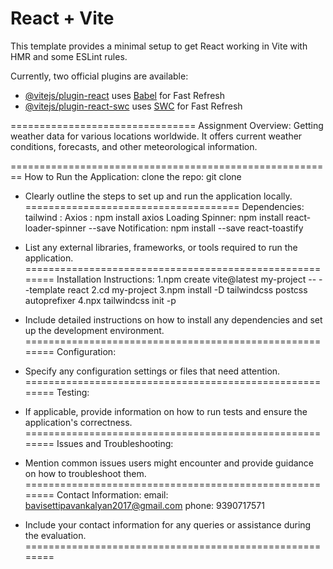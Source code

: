 # React + Vite

This template provides a minimal setup to get React working in Vite with HMR and some ESLint rules.

Currently, two official plugins are available:

- [@vitejs/plugin-react](https://github.com/vitejs/vite-plugin-react/blob/main/packages/plugin-react/README.md) uses [Babel](https://babeljs.io/) for Fast Refresh
- [@vitejs/plugin-react-swc](https://github.com/vitejs/vite-plugin-react-swc) uses [SWC](https://swc.rs/) for Fast Refresh

================================
Assignment Overview:
Getting weather data for various locations worldwide. It offers current weather conditions, forecasts, and other meteorological information.

========================================================
How to Run the Application:
clone the repo: git clone
- Clearly outline the steps to set up and run the application locally.
=====================================
Dependencies:
  tailwind :
  Axios    :      npm install axios
 Loading Spinner: npm install react-loader-spinner --save
 Notification:    npm install --save react-toastify


- List any external libraries, frameworks, or tools required to run the application.
========================================================
Installation Instructions:
1.npm create vite@latest my-project -- --template react
2.cd my-project
3.npm install -D tailwindcss postcss autoprefixer
4.npx tailwindcss init -p


- Include detailed instructions on how to install any dependencies and set up the development environment.
========================================================
Configuration:
- Specify any configuration settings or files that need attention.
========================================================
Testing:
- If applicable, provide information on how to run tests and ensure the application's correctness.
========================================================
Issues and Troubleshooting:
- Mention common issues users might encounter and provide guidance on how to troubleshoot them.
========================================================
Contact Information:
 email: bavisettipavankalyan2017@gmail.com
 phone: 9390717571
- Include your contact information for any queries or assistance during the evaluation.
========================================================
